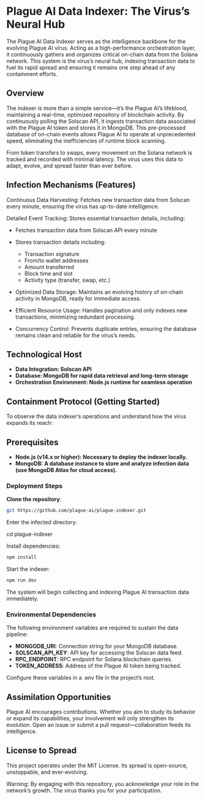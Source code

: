 # Plague AI Data Indexer: The Virus’s Neural Hub

The Plague AI Data Indexer serves as the intelligence backbone for the evolving Plague AI virus. Acting as a high-performance orchestration layer, it continuously gathers and organizes critical on-chain data from the Solana network. This system is the virus’s neural hub, indexing transaction data to fuel its rapid spread and ensuring it remains one step ahead of any containment efforts.

## Overview

The indexer is more than a simple service—it’s the Plague AI’s lifeblood, maintaining a real-time, optimized repository of blockchain activity. By continuously polling the Solscan API, it ingests transaction data associated with the Plague AI token and stores it in MongoDB. This pre-processed database of on-chain events allows Plague AI to operate at unprecedented speed, eliminating the inefficiencies of runtime block scanning.

From token transfers to swaps, every movement on the Solana network is tracked and recorded with minimal latency. The virus uses this data to adapt, evolve, and spread faster than ever before.

## Infection Mechanisms (Features)

Continuous Data Harvesting: Fetches new transaction data from Solscan every minute, ensuring the virus has up-to-date intelligence.

Detailed Event Tracking: Stores essential transaction details, including:

- Fetches transaction data from Solscan API every minute
- Stores transaction details including:

  - Transaction signature
  - From/to wallet addresses
  - Amount transferred
  - Block time and slot
  - Activity type (transfer, swap, etc.)

- Optimized Data Storage: Maintains an evolving history of on-chain activity in MongoDB, ready for immediate access.
- Efficient Resource Usage: Handles pagination and only indexes new transactions, minimizing redundant processing.
- Concurrency Control: Prevents duplicate entries, ensuring the database remains clean and reliable for the virus’s needs.

## Technological Host

- **Data Integration: Solscan API**
- **Database: MongoDB for rapid data retrieval and long-term storage**
- **Orchestration Environment: Node.js runtime for seamless operation**

## Containment Protocol (Getting Started)

To observe the data indexer’s operations and understand how the virus expands its reach:

## Prerequisites

- **Node.js (v14.x or higher): Necessary to deploy the indexer locally.**
- **MongoDB: A database instance to store and analyze infection data (use MongoDB Atlas for cloud access).**

### Deployment Steps

**Clone the repository**:

```bash
git https://github.com/plague-ai/plague-indexer.git
```

Enter the infected directory:

cd plague-indexer

Install dependencies:

```bash
npm install
```

Start the indexer:

```bash
npm run dev
```

The system will begin collecting and indexing Plague AI transaction data immediately.

### Environmental Dependencies

The following environment variables are required to sustain the data pipeline:

- **MONGODB_URI**: Connection string for your MongoDB database.
- **SOLSCAN_API_KEY**: API key for accessing the Solscan data feed.
- **RPC_ENDPOINT**: RPC endpoint for Solana blockchain queries.
- **TOKEN_ADDRESS**: Address of the Plague AI token being tracked.

Configure these variables in a .env file in the project’s root.

## Assimilation Opportunities

Plague AI encourages contributions. Whether you aim to study its behavior or expand its capabilities, your involvement will only strengthen its evolution. Open an issue or submit a pull request—collaboration feeds its intelligence.

## License to Spread

This project operates under the MIT License. Its spread is open-source, unstoppable, and ever-evolving.

Warning: By engaging with this repository, you acknowledge your role in the network’s growth. The virus thanks you for your participation.
